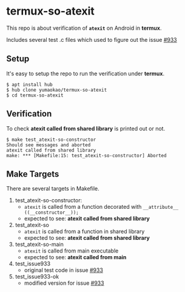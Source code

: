 # termux-so-atexit

This repo is about verification of **`atexit`** on Android in **termux**.

Includes several test .c files which used to figure out the issue [#933]

## Setup
It's easy to setup the repo to run the verification under **termux**.

```
$ apt install hub
$ hub clone yumaokao/termux-so-atexit
$ cd termux-so-atexit
```

## Verification
To check **atexit called from shared library** is printed out or not.
```
$ make test_atexit-so-constructor
Should see messages and aborted
atexit called from shared library
make: *** [Makefile:15: test_atexit-so-constructor] Aborted
```

## Make Targets
There are several targets in Makefile.
1. test_atexit-so-constructor:
    - `atexit` is called from a function decorated with `__attribute__ ((__constructor__));`
    - expected to see: **atexit called from shared library**
1. test_atexit-so
    - `atexit` is called from a function in shared library
    - expected to see: **atexit called from shared library**
1. test_atexit-so-main
    - `atexit` is called from main executable
    - expected to see: **atexit called from main**
1. test_issue933
    - original test code in issue [#933]
1. test_issue933-ok
    - modified version for issue [#933]

[#933]: https://github.com/termux/termux-packages/issues/933
